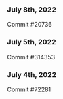 ### July 8th, 2022

Commit #20736

### July 5th, 2022

Commit #314353


### July 4th, 2022

Commit #72281
